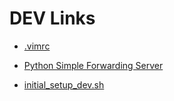 # DEV Links

* [.vimrc](https://gist.githubusercontent.com/hakanu/556afc1f78c0971458888045703b2dc9/raw/bcc9b7d2898eda1969746549667a19318c488ccd/.vimrc)

* [Python Simple Forwarding Server](https://gist.githubusercontent.com/hakanu/9ce2cf9dc26056fd35a87c712fe98716/raw/7c4d2d51cf5aacc1d2b5aa843a61813c74ad8a78/forwarding_server.py)

* [initial_setup_dev.sh](https://gist.githubusercontent.com/hakanu/7a8a14f60bdc8478d194/raw/afc5a39a074c1624625ba29acefadab6d29e8bc9/setup_dev.sh)
